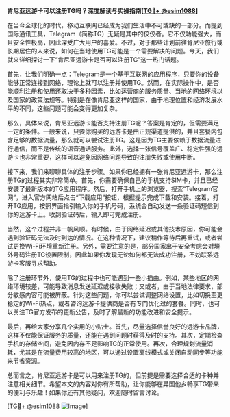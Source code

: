 **肯尼亚远游卡可以注册TG吗？深度解读与实操指南[[TG💪+ @esim1088](https://t.me/s/esim1088)]**

在当今全球化的时代，移动互联网已经成为我们生活中不可或缺的一部分。而提到国际通讯工具，Telegram（简称TG）无疑是其中的佼佼者。它不仅功能强大，而且安全性极高，因此深受广大用户的喜爱。不过，对于那些计划前往肯尼亚旅行或长期居住的人来说，如何在当地使用TG可能是一个需要解决的问题。今天，我们就来详细探讨一下“肯尼亚远游卡是否可以注册TG”这一热门话题。

首先，让我们明确一点：Telegram是一个基于互联网的应用程序，只要你的设备能够正常连接到网络，理论上就可以注册并使用TG。然而，在实际操作中，是否能顺利注册和使用还取决于多种因素，比如运营商的服务质量、当地的网络环境以及国家的政策法规等。特别是在像肯尼亚这样的国家，由于地理位置和经济发展水平的不同，这些问题可能会变得更加复杂。

那么，具体来说，肯尼亚远游卡能否支持注册TG呢？答案是肯定的，但需要满足一定的条件。一般来说，只要你购买的远游卡是由正规渠道提供的，并且套餐内包含足够的数据流量，那么就可以尝试注册TG。这是因为TG主要依赖于数据流量进行通信，而不是传统的语音通话服务。此外，选择一张信号覆盖广、稳定性强的远游卡也非常重要，这样可以避免因网络问题导致的注册失败或使用中断。

接下来，我们来聊聊具体的注册步骤。如果你已经拥有一张肯尼亚远游卡，那么注册TG的过程其实非常简单。首先，你需要确保自己的手机支持SIM卡，并且已经安装了最新版本的TG应用程序。然后，打开手机上的浏览器，搜索“Telegram官网”，进入官方网站后点击“下载应用”按钮，根据提示完成下载和安装。接着，打开TG应用，按照界面指引输入你的手机号码，系统会自动发送一条验证码短信到你的远游卡上。收到验证码后，输入即可完成注册。

当然，这个过程并非一帆风顺。有时候，由于网络延迟或其他技术原因，你可能会遇到验证码无法及时到达的情况。在这种情况下，建议稍作等待后再重试，或者尝试更换Wi-Fi环境重新注册。另外，需要注意的是，部分国家出于安全考虑会对境外号码注册TG设置限制，因此如果你发现无论如何都无法成功注册，不妨联系远游卡客服寻求帮助。

除了注册环节外，使用TG的过程中也可能遇到一些小插曲。例如，某些地区的网络环境较差，可能导致消息发送延迟或接收失败；又或者，由于当地法律要求，部分敏感内容可能被屏蔽。针对这些问题，你可以尝试调整网络设置，比如切换至更稳定的Wi-Fi热点，或者咨询远游卡提供商是否有专门优化过的套餐。同时，也可以关注TG官方发布的更新公告，及时了解最新的功能改进和安全提示。

最后，再给大家分享几个实用的小贴士。首先，尽量选择信誉良好的远游卡品牌，这样不仅能保证服务的质量，还能在遇到问题时获得及时的支持。其次，定期检查手机的存储空间，避免因内存不足影响TG的正常使用。再次，合理规划流量消耗，尤其是在流量费用较高的地区，可以通过设置离线模式或关闭自动同步等功能来节省资源。

总而言之，肯尼亚远游卡是可以用来注册TG的，但前提是需要选择合适的卡种并注意相关细节。希望本文的内容对你有所帮助，让你能够在异国他乡畅享TG带来的便利与乐趣！如果你还有其他疑问，欢迎随时留言讨论。

[[TG💪+ @esim1088](https://t.me/s/esim1088) ![Image](https://i.postimg.cc/4NQfJmqS/Snipaste-2025-05-13-00-14-12.png)]